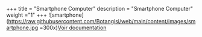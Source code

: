 +++
title = "Smartphone Computer"
description = "Smartphone Computer"
weight ="1"
+++
![smartphone](https://raw.githubusercontent.com/Botangisi/web/main/content/images/smartphone.jpg =300x)[Voir documentation](https://github.com/Botangisi/SmartphoneComputer/blob/main/README.md)
